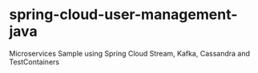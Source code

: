 # spring-cloud-user-management-java
Microservices Sample using Spring Cloud Stream, Kafka, Cassandra and TestContainers
